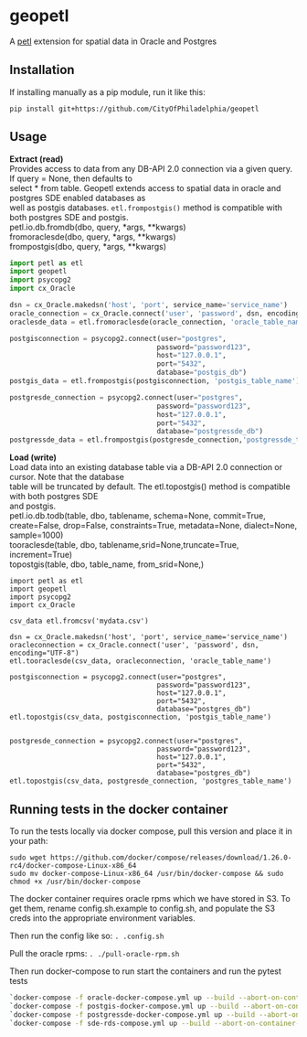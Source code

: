 # geopetl

A [petl](https://github.com/alimanfoo/petl) extension for spatial data in Oracle and Postgres 



## Installation


If installing manually as a pip module, run it like this:

```
pip install git+https://github.com/CityOfPhiladelphia/geopetl
```




## Usage
**Extract (read)**  
Provides access to data from any DB-API 2.0 connection via a given query. If query = None, then defaults to  
select * from table. Geopetl extends access to spatial data in oracle and postgres SDE enabled databases as  
well as postgis databases. `etl.frompostgis()` method is compatible with both postgres SDE and postgis.  
petl.io.db.fromdb(dbo, query, *args, **kwargs)  
fromoraclesde(dbo, query, *args, **kwargs)  
frompostgis(dbo, query, *args, **kwargs) 

````python
import petl as etl
import geopetl
import psycopg2
import cx_Oracle

dsn = cx_Oracle.makedsn('host', 'port', service_name='service_name')
oracle_connection = cx_Oracle.connect('user', 'password', dsn, encoding="UTF-8") 
oraclesde_data = etl.fromoraclesde(oracle_connection, 'oracle_table_name')

postgisconnection = psycopg2.connect(user="postgres",
                                    password="password123",
                                    host="127.0.0.1",
                                    port="5432",
                                    database="postgis_db")
postgis_data = etl.frompostgis(postgisconnection, 'postgis_table_name')

postgresde_connection = psycopg2.connect(user="postgres",
                                    password="password123",
                                    host="127.0.0.1",
                                    port="5432",
                                    database="postgressde_db")
postgressde_data = etl.frompostgis(postgresde_connection,'postgressde_table_name')
````


**Load (write)**  
Load data into an existing database table via a DB-API 2.0 connection or cursor. Note that the database  
table will be truncated by default. The etl.topostgis() method is compatible with both postgres SDE  
and postgis.  
petl.io.db.todb(table, dbo, tablename, schema=None, commit=True, create=False, drop=False, constraints=True, metadata=None, dialect=None, sample=1000)  
tooraclesde(table, dbo, tablename,srid=None,truncate=True, increment=True)  
topostgis(table, dbo, table_name, from_srid=None,)  


````
import petl as etl
import geopetl
import psycopg2
import cx_Oracle

csv_data etl.fromcsv('mydata.csv')

dsn = cx_Oracle.makedsn('host', 'port', service_name='service_name')
oracleconnection = cx_Oracle.connect('user', 'password', dsn, encoding="UTF-8") 
etl.tooraclesde(csv_data, oracleconnection, 'oracle_table_name') 

postgisconnection = psycopg2.connect(user="postgres",
                                    password="password123",
                                    host="127.0.0.1",
                                    port="5432",
                                    database="postgres_db")
etl.topostgis(csv_data, postgisconnection, 'postgis_table_name') 


postgresde_connection = psycopg2.connect(user="postgres",
                                    password="password123",
                                    host="127.0.0.1",
                                    port="5432",
                                    database="postgres_db")
etl.topostgis(csv_data, postgresde_connection, 'postgres_table_name') 
````
    
    
## Running tests in the docker container

To run the tests locally via docker compose, pull this version and place it in your path:

```
sudo wget https://github.com/docker/compose/releases/download/1.26.0-rc4/docker-compose-Linux-x86_64
sudo mv docker-compose-Linux-x86_64 /usr/bin/docker-compose && sudo chmod +x /usr/bin/docker-compose
```

The docker container requires oracle rpms which we have stored in S3. To get them, rename config.sh.example
to config.sh, and populate the S3 creds into the appropriate environment variables.

Then run the config like so:
`. .config.sh`
    
Pull the oracle rpms:
`. ./pull-oracle-rpm.sh`

Then run docker-compose to run start the containers and run the pytest tests 
```bash
`docker-compose -f oracle-docker-compose.yml up --build --abort-on-container-exit --exit-code-from geopetl`  
`docker-compose -f postgis-docker-compose.yml up --build --abort-on-container-exit --exit-code-from geopetl`  
`docker-compose -f postgressde-docker-compose.yml up --build --abort-on-container-exit --exit-code-from geopetl`  
`docker-compose -f sde-rds-compose.yml up --build --abort-on-container-exit --exit-code-from geopetl`
```

    

